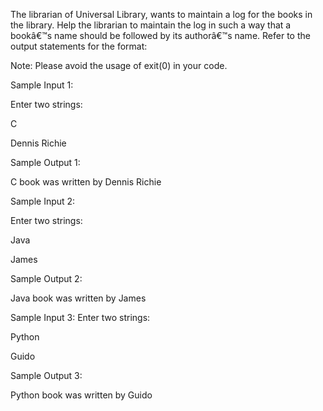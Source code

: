 The librarian of Universal Library, wants to maintain a log for the books in the library. Help the librarian to maintain the log in such a way that a bookâ€™s name should be followed by its authorâ€™s name.  Refer to the output statements for the format:

 Note: Please avoid the usage of exit(0) in your code.  

Sample Input 1:

Enter two strings:

C

Dennis Richie

Sample Output 1:

C book was written by Dennis Richie

 

Sample Input 2:

Enter two strings:

Java

James

Sample Output 2:

Java book was written by James

 

Sample Input 3:
Enter two strings:

Python

Guido

Sample Output 3:

Python book was written by Guido
